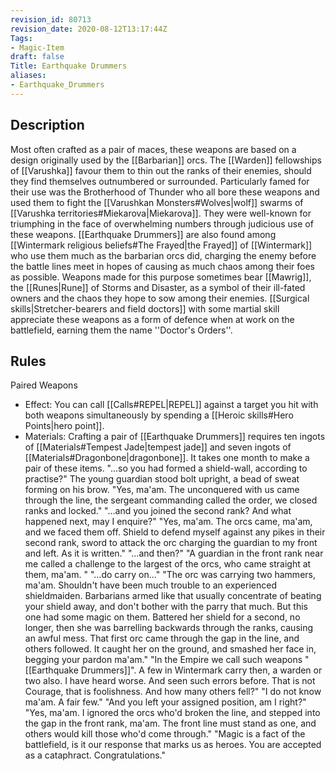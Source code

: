 ```yaml
---
revision_id: 80713
revision_date: 2020-08-12T13:17:44Z
Tags:
- Magic-Item
draft: false
Title: Earthquake Drummers
aliases:
- Earthquake_Drummers
---
```

## Description
Most often crafted as a pair of maces, these weapons are based on a design originally used by the [[Barbarian]] orcs.
The [[Warden]] fellowships of [[Varushka]] favour them to thin out the ranks of their enemies, should they find themselves outnumbered or surrounded. Particularly famed for their use was the Brotherhood of Thunder who all bore these weapons and used them to fight the [[Varushkan Monsters#Wolves|wolf]] swarms of [[Varushka territories#Miekarova|Miekarova]]. They were well-known for triumphing in the face of overwhelming numbers through judicious use of these weapons. 
[[Earthquake Drummers]] are also found among [[Wintermark religious beliefs#The Frayed|the Frayed]] of [[Wintermark]] who use them much as the barbarian orcs did, charging the enemy before the battle lines meet in hopes of causing as much chaos among their foes as possible. Weapons made for this purpose sometimes bear [[Mawrig]], the [[Runes|Rune]] of Storms and Disaster, as a symbol of their ill-fated owners and the chaos they hope to sow among their enemies.
[[Surgical skills|Stretcher-bearers and field doctors]] with some martial skill appreciate these weapons as a form of defence when at work on the battlefield, earning them the name ''Doctor's Orders''.
## Rules
Paired Weapons
* Effect: You can call [[Calls#REPEL|REPEL]] against a target you hit with both weapons simultaneously by spending a [[Heroic skills#Hero Points|hero point]].
* Materials: Crafting a pair of [[Earthquake Drummers]] requires ten ingots of [[Materials#Tempest Jade|tempest jade]] and seven ingots of [[Materials#Dragonbone|dragonbone]]. It takes one month to make a pair of these items.
"...so you had formed a shield-wall, according to practise?"
The young guardian stood bolt upright, a bead of sweat forming on his brow. 
"Yes, ma'am. The unconquered with us came through the line, the sergeant commanding called the order, we closed ranks and locked."
"...and you joined the second rank? And what happened next, may I enquire?" 
"Yes, ma'am. The orcs came, ma'am, and we faced them off. Shield to defend myself against any pikes in their second rank, sword to attack the orc charging the guardian to my front and left. As it is written." 
"...and then?"
"A guardian in the front rank near me called a challenge to the largest of the orcs, who came straight at them, ma'am. "
"...do carry on..."
"The orc was carrying two hammers, ma'am. Shouldn't have been much trouble to an experienced shieldmaiden. Barbarians armed like that usually concentrate of beating your shield away, and don't bother with the parry that much. But this one had some magic on them. Battered her shield for a second, no longer, then she was barrelling backwards through the ranks, causing an awful mess. That first orc came through the gap in the line, and others followed. It caught her on the ground, and smashed her face in, begging your pardon ma'am."
"In the Empire we call such weapons "[[Earthquake Drummers]]". A few in Wintermark carry then, a warden or two also. I have heard worse. And seen such errors before. That is not Courage, that is foolishness.  And how many others fell?"
"I do not know ma'am. A fair few."
"And you left your assigned position, am I right?"
"Yes, ma'am. I ignored the orcs who'd broken the line, and stepped into the gap in the front rank, ma'am. The front line must stand as one, and others would kill those who'd come through."
"Magic is a fact of the battlefield, is it our response that marks us as heroes. You are accepted as a cataphract. Congratulations."